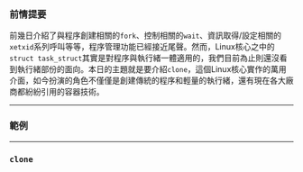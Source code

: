 ### 前情提要

前幾日介紹了與程序創建相關的`fork`、控制相關的`wait`、資訊取得/設定相關的`xetxid`系列呼叫等等，程序管理功能已經接近尾聲。然而，Linux核心之中的`struct task_struct`其實是對程序與執行緒一體適用的，我們目前為止則還沒看到執行緒部份的面向。本日的主題就是要介紹`clone`，這個Linux核心實作的萬用介面，如今扮演的角色不僅僅是創建傳統的程序和輕量的執行緒，還有現在各大廠商都紛紛引用的容器技術。

---
### 範例



---
### `clone`


